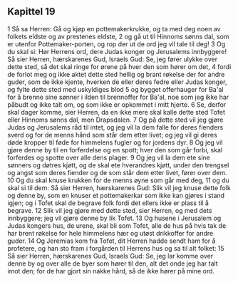 ## Kapittel 19

1 Så sa Herren: Gå og kjøp en pottemakerkrukke, og ta med deg noen av folkets eldste og av prestenes eldste,
2 og gå ut til Hinnoms sønns dal, som er utenfor Pottemaker-porten, og rop der ut de ord jeg vil tale til deg!
3 Og du skal si: Hør Herrens ord, dere Judas konger og Jerusalems innbyggere! Så sier Herren, hærskarenes Gud, Israels Gud: Se, jeg fører ulykke over dette sted, så det skal ringe for ørene på hver den som hører om det,
4 fordi de forlot meg og ikke aktet dette sted hellig og brant røkelse der for andre guder, som de ikke kjente, hverken de eller deres fedre eller Judas konger, og fylte dette sted med uskyldiges blod
5 og bygget offerhauger for Ba'al for å brenne sine sønner i ilden til brennoffer for Ba'al, noe som jeg ikke har påbudt og ikke talt om, og som ikke er opkommet i mitt hjerte.
6 Se, derfor skal dager komme, sier Herren, da en ikke mere skal kalle dette sted Tofet eller Hinnoms sønns dal, men Drapsdalen.
7 Og på dette sted vil jeg gjøre Judas og Jerusalems råd til intet, og jeg vil la dem falle for deres fienders sverd og for de menns hånd som står dem etter livet; og jeg vil gi deres døde kropper til føde for himmelens fugler og for jordens dyr.
8 Og jeg vil gjøre denne by til en forferdelse og en spott; hver den som går forbi, skal forferdes og spotte over alle dens plager.
9 Og jeg vil la dem ete sine sønners og døtres kjøtt, og de skal ete hverandres kjøtt, under den trengsel og angst som deres fiender og de som står dem etter livet, fører over dem.
10 Og du skal knuse krukken for de menns øyne som går med deg,
11 og du skal si til dem: Så sier Herren, hærskarenes Gud: Slik vil jeg knuse dette folk og denne by, som en knuser et pottemakerkar som ikke kan gjøres i stand igjen; og i Tofet skal de begrave folk fordi det ellers ikke er plass til å begrave.
12 Slik vil jeg gjøre med dette sted, sier Herren, og med dets innbyggere; jeg vil gjøre denne by lik Tofet.
13 Og husene i Jerusalem og Judas kongers hus, de urene, skal bli som Tofet, alle de hus på hvis tak de har brent røkelse for hele himmelens hær og utøst drikkoffer for andre guder.
14 Og Jeremias kom fra Tofet, dit Herren hadde sendt ham for å profetere, og han sto fram i forgården til Herrens hus og sa til alt folket:
15 Så sier Herren, hærskarenes Gud, Israels Gud: Se, jeg lar komme over denne by og over alle de byer som hører til den, alt det onde jeg har talt imot den; for de har gjort sin nakke hård, så de ikke hører på mine ord.
